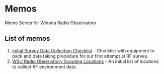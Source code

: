 # Memos
Memo Series for Winona Radio Observatory

## List of memos

1. [Initial Survey Data Collection Checklist](PDFs/001_initial_survey_data_collection_checklist.pdf) - Checklist with equipment to pack and data taking procedure for our first attempt at RF survey.
2. [WSU Radio Observatory Scouting Locations](PDFs/002_WSURO_scouting_locations) - An initial list of locations to collect RF environment data.
